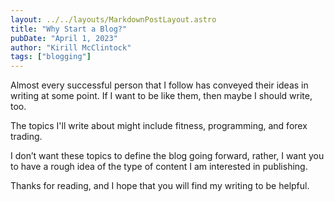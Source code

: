 ```yaml
---
layout: ../../layouts/MarkdownPostLayout.astro
title: "Why Start a Blog?"
pubDate: "April 1, 2023"
author: "Kirill McClintock"
tags: ["blogging"]
---
```


Almost every successful person that I follow has conveyed their ideas in writing at some point.  If I want to be like them, then maybe I should write, too.

The topics I'll write about might include fitness, programming, and forex trading.

I don’t want these topics to define the blog going forward, rather, I want you to have a rough idea of the type of content I am interested in publishing.  

Thanks for reading, and I hope that you will find my writing to be helpful.   

